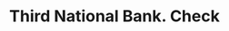 ---
doi: 10.7916/D8CZ4K9P
date_other: '1870'
date_other_textual: 1870-1879
form: printed ephemera
genre:
- Checks (bank checks)
name:
- Third National Bank
object_in_context_url: https://biggert.cul.columbia.edu/items/view/ave_biggert_01447
subject_hierarchical_geographic:
- Philadelphia, Pennsylvania, United States
subject_name:
- Third National Bank
title: Third National Bank. Check
sort_title: Third National Bank. Check
call_number: ave_biggert_01447
coordinates:
- 40.00944444444445,-75.13333333333334
pid: ave_biggert_01447
identifiers: ave_biggert_01447
thumbnail: https://derivativo-1.library.columbia.edu/iiif/2/ldpd:344656/full/!256,256/0/native.jpg
permalink: "/items/ave_biggert_01447/"
layout: iiif-image-page
---